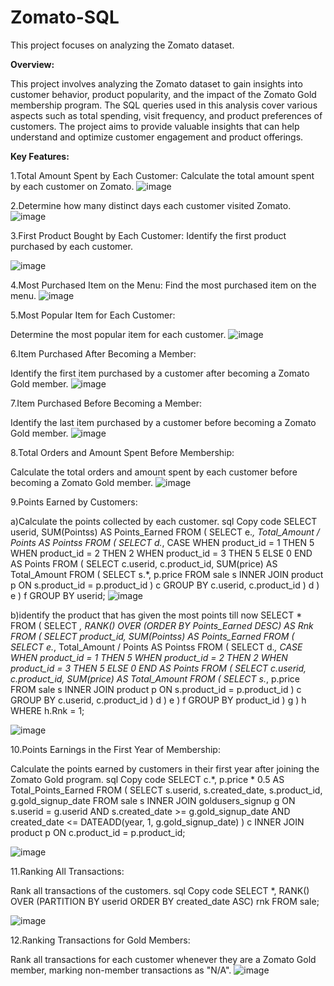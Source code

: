 # Zomato-SQL
 This project focuses on analyzing the Zomato dataset.
 
 **Overview:**
 
 This project involves analyzing the Zomato dataset to gain insights into customer behavior, product popularity, and the impact of the Zomato Gold membership program.
 The SQL queries used in this analysis cover various aspects such as total spending, visit frequency, and product preferences of customers. 
 The project aims to provide valuable insights that can help understand and optimize customer engagement and product offerings.

**Key Features:**

1.Total Amount Spent by Each Customer:
Calculate the total amount spent by each customer on Zomato.
![image](https://github.com/user-attachments/assets/a440f555-ea80-4023-b0d8-e2c90d4e32af)


2.Determine how many distinct days each customer visited Zomato.
![image](https://github.com/user-attachments/assets/20b4bd06-7b26-4ba4-ad7f-eaa3410a7b27)


3.First Product Bought by Each Customer:
Identify the first product purchased by each customer.

![image](https://github.com/user-attachments/assets/3c67ef6a-7e7f-4387-9c69-600c7f8010c9)

4.Most Purchased Item on the Menu:
Find the most purchased item on the menu.
![image](https://github.com/user-attachments/assets/4ee81a8c-e8f9-4a5d-bc83-6bd29c65a43d)

5.Most Popular Item for Each Customer:

Determine the most popular item for each customer.
![image](https://github.com/user-attachments/assets/799e7f09-9719-49aa-b253-6a3b0e1f9908)

6.Item Purchased After Becoming a Member:

Identify the first item purchased by a customer after becoming a Zomato Gold member.
![image](https://github.com/user-attachments/assets/6fdd81a0-3a5f-4c37-a2af-bc9d359adb88)

7.Item Purchased Before Becoming a Member:

Identify the last item purchased by a customer before becoming a Zomato Gold member.
![image](https://github.com/user-attachments/assets/5096a292-6552-4a0b-9018-c831101f007b)

8.Total Orders and Amount Spent Before Membership:

Calculate the total orders and amount spent by each customer before becoming a Zomato Gold member.
![image](https://github.com/user-attachments/assets/06a25eae-90be-4b03-b6c1-e20ac04f1310)

9.Points Earned by Customers:

a)Calculate the points collected by each customer.
sql
Copy code
SELECT userid, SUM(Pointss) AS Points_Earned 
FROM (
    SELECT e.*, Total_Amount / Points AS Pointss 
    FROM (
        SELECT d.*, CASE 
            WHEN product_id = 1 THEN 5 
            WHEN product_id = 2 THEN 2 
            WHEN product_id = 3 THEN 5 
            ELSE 0 
        END AS Points 
        FROM (
            SELECT c.userid, c.product_id, SUM(price) AS Total_Amount 
            FROM (
                SELECT s.*, p.price 
                FROM sale s
                INNER JOIN product p ON s.product_id = p.product_id
            ) c
            GROUP BY c.userid, c.product_id
        ) d
    ) e
) f
GROUP BY userid;
![image](https://github.com/user-attachments/assets/80c0f335-b927-4bd5-9c0e-a71089ab3b07)

b)identify the product that has given the most points till now
SELECT * FROM (
    SELECT *, RANK() OVER (ORDER BY Points_Earned DESC) AS Rnk 
    FROM (
        SELECT product_id, SUM(Pointss) AS Points_Earned 
        FROM (
            SELECT e.*, Total_Amount / Points AS Pointss 
            FROM (
                SELECT d.*, CASE 
                    WHEN product_id = 1 THEN 5 
                    WHEN product_id = 2 THEN 2 
                    WHEN product_id = 3 THEN 5 
                    ELSE 0 
                END AS Points 
                FROM (
                    SELECT c.userid, c.product_id, SUM(price) AS Total_Amount 
                    FROM (
                        SELECT s.*, p.price 
                        FROM sale s
                        INNER JOIN product p ON s.product_id = p.product_id
                    ) c
                    GROUP BY c.userid, c.product_id
                ) d
            ) e
        ) f
        GROUP BY product_id
    ) g
) h
WHERE h.Rnk = 1;

![image](https://github.com/user-attachments/assets/c2f4c57a-e97c-4528-b48d-d1fe8af3095b)


10.Points Earnings in the First Year of Membership:

Calculate the points earned by customers in their first year after joining the Zomato Gold program.
sql
Copy code
SELECT c.*, p.price * 0.5 AS Total_Points_Earned 
FROM (
    SELECT s.userid, s.created_date, s.product_id, g.gold_signup_date
    FROM sale s
    INNER JOIN goldusers_signup g ON s.userid = g.userid
    AND s.created_date >= g.gold_signup_date AND created_date <= DATEADD(year, 1, g.gold_signup_date)
) c
INNER JOIN product p ON c.product_id = p.product_id;

![image](https://github.com/user-attachments/assets/720da4a4-06d3-4076-bbd7-a4e3ee2aa84e)

11.Ranking All Transactions:

Rank all transactions of the customers.
sql
Copy code
SELECT *,
RANK() OVER (PARTITION BY userid ORDER BY created_date ASC) rnk 
FROM sale;

![image](https://github.com/user-attachments/assets/e555a914-c26b-4d5d-99e9-52ec6ef42639)


12.Ranking Transactions for Gold Members:

Rank all transactions for each customer whenever they are a Zomato Gold member, marking non-member transactions as "N/A".
![image](https://github.com/user-attachments/assets/8a34d572-0dfc-4249-89c1-81f06fb78122)
